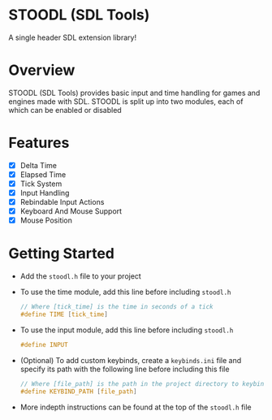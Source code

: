 # STOODL (SDL Tools)
A single header SDL extension library!

# Overview
STOODL (SDL Tools) provides basic input and time handling for games and engines made with SDL.
STOODL is split up into two modules, each of which can be enabled or disabled

# Features
* [x] Delta Time
* [x] Elapsed Time
* [x] Tick System
* [x] Input Handling
* [x] Rebindable Input Actions
* [x] Keyboard And Mouse Support
* [x] Mouse Position

# Getting Started
- Add the `stoodl.h` file to your project
- To use the time module, add this line before including `stoodl.h`
    ```c
    // Where [tick_time] is the time in seconds of a tick
    #define TIME [tick_time]
    ```

- To use the input module, add this line before including `stoodl.h`
    ```c
    #define INPUT
    ```
- (Optional) To add custom keybinds, create a `keybinds.ini` file and specify its path with the following line before including this file
    ```c
    // Where [file_path] is the path in the project directory to keybinds.ini
    #define KEYBIND_PATH [file_path]
    ```

- More indepth instructions can be found at the top of the `stoodl.h` file
